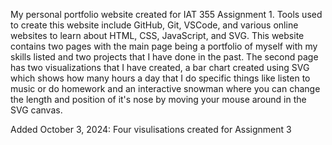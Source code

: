 My personal portfolio website created for IAT 355 Assignment 1. Tools used to create this website include GitHub, Git, VSCode, and various online websites to learn about HTML, CSS, JavaScript, and SVG.
This website contains two pages with the main page being a portfolio of myself with my skills listed and two projects that I have done in the past. The second page has two visualizations that I have created, a bar chart created using SVG which shows how many hours a day that I do specific things like listen to music or do homework and an interactive snowman where you can change the length and position of it's nose by moving your mouse around in the SVG canvas. 

Added October 3, 2024: Four visulisations created for Assignment 3